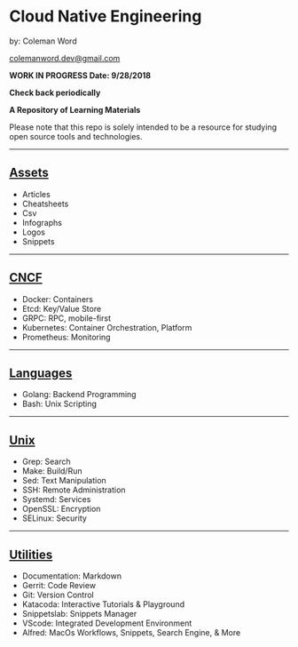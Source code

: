 # Cloud Native Engineering

by: Coleman Word    

colemanword.dev@gmail.com

**WORK IN PROGRESS Date: 9/28/2018**

**Check back periodically**

**A Repository of Learning Materials**
  
Please note that this repo is solely intended to be a resource for studying open source tools and technologies. 


***

## [Assets](https://github.com/gofunct/cloudnative-engineer/tree/master/Assets)
* Articles 
* Cheatsheets
* Csv
* Infographs
* Logos
* Snippets
    
***

## [CNCF](https://github.com/gofunct/cloudnative-engineer/tree/master/CNCF)
* Docker: Containers
* Etcd: Key/Value Store
* GRPC: RPC, mobile-first
* Kubernetes: Container Orchestration, Platform
* Prometheus: Monitoring
    
***

## [Languages](https://github.com/gofunct/cloudnative-engineer/tree/master/Languages)
* Golang: Backend Programming
* Bash: Unix Scripting
    
***

## [Unix](https://github.com/gofunct/cloudnative-engineer/tree/dev/Unix)
* Grep: Search
* Make: Build/Run
* Sed: Text Manipulation
* SSH: Remote Administration
* Systemd: Services
* OpenSSL: Encryption
* SELinux: Security
  
***

## [Utilities](https://github.com/gofunct/cloudnative-engineer/tree/master/Utilities)
* Documentation: Markdown
* Gerrit: Code Review
* Git: Version Control
* Katacoda: Interactive Tutorials & Playground
* Snippetslab: Snippets Manager
* VScode: Integrated Development Environment
* Alfred: MacOs Workflows, Snippets, Search Engine, & More
